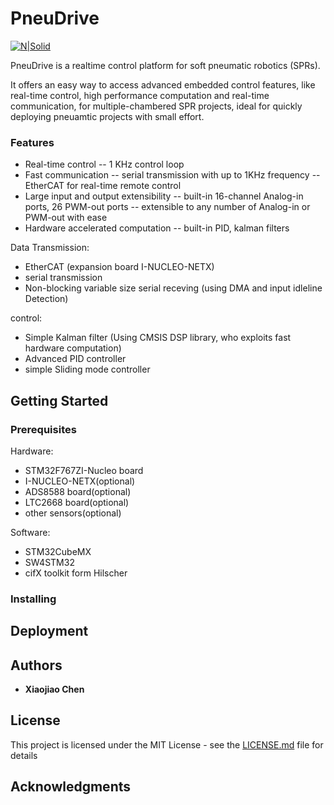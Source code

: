 # PneuDrive

[![N|Solid](https://cldup.com/dTxpPi9lDf.thumb.png)](https://nodesource.com/products/nsolid)


PneuDrive is a realtime control platform for soft pneumatic robotics (SPRs).

It offers an easy way to access advanced embedded control features, like real-time control, high performance computation and real-time communication, for multiple-chambered SPR projects, ideal for quickly deploying pneuamtic projects with small effort.


### Features

  - Real-time control
  --  1 KHz control loop
  - Fast communication
  -- serial transmission with up to 1KHz frequency
  -- EtherCAT for real-time remote control
  - Large input and output extensibility
  -- built-in 16-channel Analog-in ports, 26 PWM-out ports
  -- extensible to any number of Analog-in or PWM-out with ease
  - Hardware accelerated computation
  -- built-in PID, kalman filters
  


Data Transmission:
 * EtherCAT (expansion board I-NUCLEO-NETX)
 * serial transmission
 * Non-blocking variable size serial receving (using DMA and input idleline Detection) 

control:
 * Simple Kalman filter (Using CMSIS DSP library, who exploits fast hardware computation)
 * Advanced PID controller
 * simple Sliding mode controller



## Getting Started

### Prerequisites

Hardware:
 * STM32F767ZI-Nucleo board
 * I-NUCLEO-NETX(optional)
 * ADS8588 board(optional)
 * LTC2668 board(optional)
 * other sensors(optional)
 
Software:
 * STM32CubeMX
 * SW4STM32
 * cifX toolkit form Hilscher
 
 
### Installing

## Deployment

## Authors

* **Xiaojiao Chen** 

## License

This project is licensed under the MIT License - see the [LICENSE.md](LICENSE.md) file for details

## Acknowledgments
